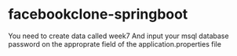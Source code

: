 # facebookclone-springboot

You need to create data called week7 
And input your msql database password on the approprate field of the application.properties file
